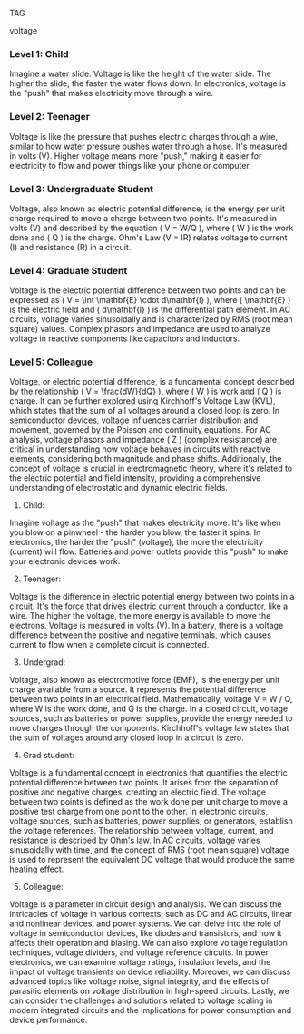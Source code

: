 TAG

voltage

### Level 1: Child

Imagine a water slide. Voltage is like the height of the water slide. The higher the slide, the faster the water flows down. In electronics, voltage is the "push" that makes electricity move through a wire.

### Level 2: Teenager

Voltage is like the pressure that pushes electric charges through a wire, similar to how water pressure pushes water through a hose. It's measured in volts (V). Higher voltage means more "push," making it easier for electricity to flow and power things like your phone or computer.

### Level 3: Undergraduate Student

Voltage, also known as electric potential difference, is the energy per unit charge required to move a charge between two points. It's measured in volts (V) and described by the equation \( V = W/Q \), where \( W \) is the work done and \( Q \) is the charge. Ohm's Law (V = IR) relates voltage to current (I) and resistance (R) in a circuit.

### Level 4: Graduate Student

Voltage is the electric potential difference between two points and can be expressed as \( V = \int \mathbf{E} \cdot d\mathbf{l} \), where \( \mathbf{E} \) is the electric field and \( d\mathbf{l} \) is the differential path element. In AC circuits, voltage varies sinusoidally and is characterized by RMS (root mean square) values. Complex phasors and impedance are used to analyze voltage in reactive components like capacitors and inductors.

### Level 5: Colleague

Voltage, or electric potential difference, is a fundamental concept described by the relationship \( V = \frac{dW}{dQ} \), where \( W \) is work and \( Q \) is charge. It can be further explored using Kirchhoff's Voltage Law (KVL), which states that the sum of all voltages around a closed loop is zero. In semiconductor devices, voltage influences carrier distribution and movement, governed by the Poisson and continuity equations. For AC analysis, voltage phasors and impedance \( Z \) (complex resistance) are critical in understanding how voltage behaves in circuits with reactive elements, considering both magnitude and phase shifts. Additionally, the concept of voltage is crucial in electromagnetic theory, where it's related to the electric potential and field intensity, providing a comprehensive understanding of electrostatic and dynamic electric fields.

1. Child:

Imagine voltage as the "push" that makes electricity move. It's like when you blow on a pinwheel - the harder you blow, the faster it spins. In electronics, the harder the "push" (voltage), the more the electricity (current) will flow. Batteries and power outlets provide this "push" to make your electronic devices work.

2. Teenager:

Voltage is the difference in electric potential energy between two points in a circuit. It's the force that drives electric current through a conductor, like a wire. The higher the voltage, the more energy is available to move the electrons. Voltage is measured in volts (V). In a battery, there is a voltage difference between the positive and negative terminals, which causes current to flow when a complete circuit is connected.

3. Undergrad:

Voltage, also known as electromotive force (EMF), is the energy per unit charge available from a source. It represents the potential difference between two points in an electrical field. Mathematically, voltage V = W / Q, where W is the work done, and Q is the charge. In a closed circuit, voltage sources, such as batteries or power supplies, provide the energy needed to move charges through the components. Kirchhoff's voltage law states that the sum of voltages around any closed loop in a circuit is zero.

4. Grad student:

Voltage is a fundamental concept in electronics that quantifies the electric potential difference between two points. It arises from the separation of positive and negative charges, creating an electric field. The voltage between two points is defined as the work done per unit charge to move a positive test charge from one point to the other. In electronic circuits, voltage sources, such as batteries, power supplies, or generators, establish the voltage references. The relationship between voltage, current, and resistance is described by Ohm's law. In AC circuits, voltage varies sinusoidally with time, and the concept of RMS (root mean square) voltage is used to represent the equivalent DC voltage that would produce the same heating effect.

5. Colleague:

Voltage is a parameter in circuit design and analysis. We can discuss the intricacies of voltage in various contexts, such as DC and AC circuits, linear and nonlinear devices, and power systems. We can delve into the role of voltage in semiconductor devices, like diodes and transistors, and how it affects their operation and biasing. We can also explore voltage regulation techniques, voltage dividers, and voltage reference circuits. In power electronics, we can examine voltage ratings, insulation levels, and the impact of voltage transients on device reliability. Moreover, we can discuss advanced topics like voltage noise, signal integrity, and the effects of parasitic elements on voltage distribution in high-speed circuits. Lastly, we can consider the challenges and solutions related to voltage scaling in modern integrated circuits and the implications for power consumption and device performance.

